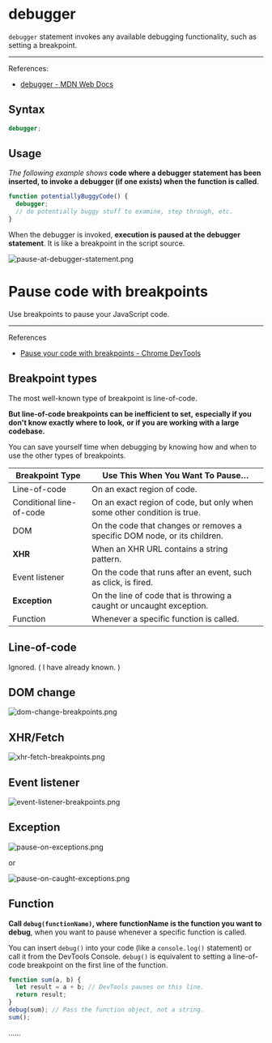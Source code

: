 # debugger

`debugger` statement invokes any available debugging functionality, such as setting a breakpoint.

---

References:

- [debugger - MDN Web Docs](https://developer.mozilla.org/en-US/docs/Web/JavaScript/Reference/Statements/debugger)

## Syntax

```js
debugger;
```

## Usage

_The following example shows_ **code where a debugger statement has been inserted, to invoke a debugger (if one exists) when the function is called**.

```js
function potentiallyBuggyCode() {
  debugger;
  // do potentially buggy stuff to examine, step through, etc.
}
```

When the debugger is invoked, **execution is paused at the debugger statement**.
It is like a breakpoint in the script source.

![pause-at-debugger-statement.png](_image/pause-at-debugger-statement.png)

# Pause code with breakpoints

Use breakpoints to pause your JavaScript code.

---

References

- [Pause your code with breakpoints - Chrome DevTools](https://developer.chrome.com/docs/devtools/javascript/breakpoints/)

## Breakpoint types

The most well-known type of breakpoint is line-of-code.

**But line-of-code breakpoints can be inefficient to set,**
**especially if you don't know exactly where to look,**
**or if you are working with a large codebase.**

You can save yourself time when debugging by knowing how and when to use the other types of breakpoints.

|Breakpoint Type|Use This When You Want To Pause…|
|-|-|
|Line-of-code|On an exact region of code.|
|Conditional line-of-code|On an exact region of code, but only when some other condition is true.|
|DOM|On the code that changes or removes a specific DOM node, or its children.|
|**XHR**|When an XHR URL contains a string pattern.|
|Event listener|On the code that runs after an event, such as click, is fired.|
|**Exception**|On the line of code that is throwing a caught or uncaught exception.|
|Function|Whenever a specific function is called.|

## Line-of-code

Ignored. ( I have already known. )

## DOM change

![dom-change-breakpoints.png](_image/dom-change-breakpoints.png)

## XHR/Fetch

![xhr-fetch-breakpoints.png](_image/xhr-fetch-breakpoints.png)

## Event listener

![event-listener-breakpoints.png](_image/event-listener-breakpoints.png)

## Exception

![pause-on-exceptions.png](_image/pause-on-exceptions.png)

or

![pause-on-caught-exceptions.png](_image/pause-on-caught-exceptions.png)

## Function

**Call `debug(functionName)`, where functionName is the function you want to debug**,
when you want to pause whenever a specific function is called.

You can insert `debug()` into your code (like a `console.log()` statement) or call it from the DevTools Console.
`debug()` is equivalent to setting a line-of-code breakpoint on the first line of the function.

```js
function sum(a, b) {
  let result = a + b; // DevTools pauses on this line.
  return result;
}
debug(sum); // Pass the function object, not a string.
sum();
```

……
